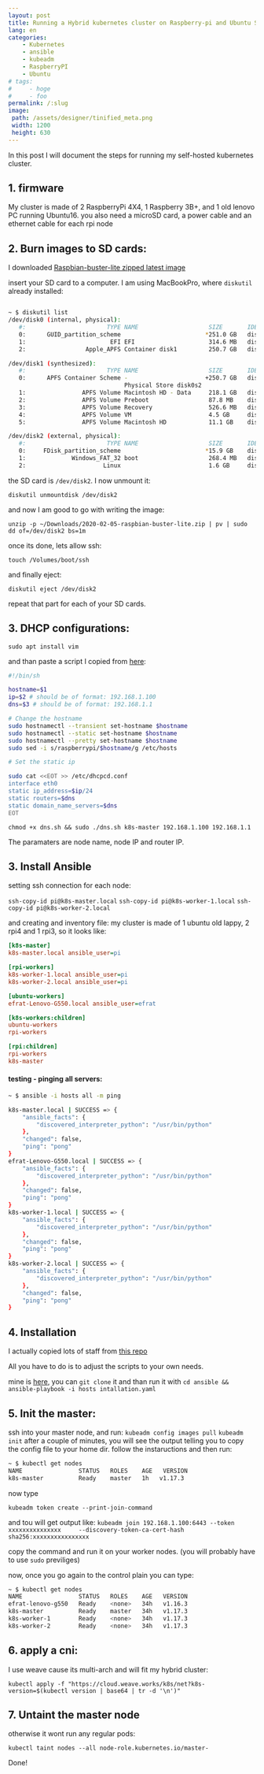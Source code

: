 ```yaml
---
layout: post
title: Running a Hybrid kubernetes cluster on Raspberry-pi and Ubuntu Servers
lang: en
categories:
    - Kubernetes
    - ansible
    - kubeadm
    - RaspberryPI
    - Ubuntu
# tags:
#     - hoge
#     - foo
permalink: /:slug
image:
 path: /assets/designer/tinified_meta.png
 width: 1200
 height: 630
---
```


In this post I will document the steps for running my self-hosted kubernetes cluster.

## 1. firmware
My cluster is made of 2 RaspberryPi 4X4, 1 Raspberry 3B+, and 1 old lenovo PC running Ubuntu16.
you also need a microSD card, a power cable and an ethernet cable for each rpi node

## 2. Burn images to SD cards:

I downloaded [Raspbian-buster-lite zipped latest image](https://www.raspberrypi.org/downloads/raspbian/)

insert your SD card to a computer. I am using MacBookPro, where `diskutil` already installed:

```bash

~ $ diskutil list                                                                              
/dev/disk0 (internal, physical):
   #:                       TYPE NAME                    SIZE       IDENTIFIER
   0:      GUID_partition_scheme                        *251.0 GB   disk0
   1:                        EFI EFI                     314.6 MB   disk0s1
   2:                 Apple_APFS Container disk1         250.7 GB   disk0s2

/dev/disk1 (synthesized):
   #:                       TYPE NAME                    SIZE       IDENTIFIER
   0:      APFS Container Scheme -                      +250.7 GB   disk1
                                 Physical Store disk0s2
   1:                APFS Volume Macintosh HD - Data     218.1 GB   disk1s1
   2:                APFS Volume Preboot                 87.8 MB    disk1s2
   3:                APFS Volume Recovery                526.6 MB   disk1s3
   4:                APFS Volume VM                      4.5 GB     disk1s4
   5:                APFS Volume Macintosh HD            11.1 GB    disk1s5

/dev/disk2 (external, physical):
   #:                       TYPE NAME                    SIZE       IDENTIFIER
   0:     FDisk_partition_scheme                        *15.9 GB    disk2
   1:             Windows_FAT_32 boot                    268.4 MB   disk2s1
   2:                      Linux                         1.6 GB     disk2s2
```
the SD card is `/dev/disk2`. I now unmount it:

`diskutil unmountdisk /dev/disk2`

and now I am good to go with writing the image:

`unzip -p ~/Downloads/2020-02-05-raspbian-buster-lite.zip | pv | sudo dd of=/dev/disk2 bs=1m`

once its done, lets allow ssh:

`touch /Volumes/boot/ssh`

and finally eject:

`diskutil eject /dev/disk2`

repeat that part for each of your SD cards.

## 3. DHCP configurations:

`sudo apt install vim`

and than paste a script I copied from [here](https://kubecloud.io/setting-up-a-kubernetes-1-11-raspberry-pi-cluster-using-kubeadm-952bbda329c8):
```bash
#!/bin/sh

hostname=$1
ip=$2 # should be of format: 192.168.1.100
dns=$3 # should be of format: 192.168.1.1

# Change the hostname
sudo hostnamectl --transient set-hostname $hostname
sudo hostnamectl --static set-hostname $hostname
sudo hostnamectl --pretty set-hostname $hostname
sudo sed -i s/raspberrypi/$hostname/g /etc/hosts

# Set the static ip

sudo cat <<EOT >> /etc/dhcpcd.conf
interface eth0
static ip_address=$ip/24
static routers=$dns
static domain_name_servers=$dns
EOT
```

`chmod +x dns.sh && sudo ./dns.sh k8s-master 192.168.1.100 192.168.1.1`

The paramaters are node name, node IP and router IP.

## 3. Install Ansible

setting ssh connection for each node:

`ssh-copy-id pi@k8s-master.local` 
`ssh-copy-id pi@k8s-worker-1.local` 
`ssh-copy-id pi@k8s-worker-2.local` 

and creating and inventory file:
my cluster is made of 1 ubuntu old lappy, 2 rpi4 and 1 rpi3,
so it looks like:

```ini
[k8s-master]
k8s-master.local ansible_user=pi

[rpi-workers]
k8s-worker-1.local ansible_user=pi
k8s-worker-2.local ansible_user=pi

[ubuntu-workers]
efrat-Lenovo-G550.local ansible_user=efrat

[k8s-workers:children]
ubuntu-workers
rpi-workers

[rpi:children]
rpi-workers
k8s-master
```
#### testing - pinging all servers:

```bash
~ $ ansible -i hosts all -m ping

k8s-master.local | SUCCESS => {
    "ansible_facts": {
        "discovered_interpreter_python": "/usr/bin/python"
    }, 
    "changed": false, 
    "ping": "pong"
}
efrat-Lenovo-G550.local | SUCCESS => {
    "ansible_facts": {
        "discovered_interpreter_python": "/usr/bin/python"
    }, 
    "changed": false, 
    "ping": "pong"
}
k8s-worker-1.local | SUCCESS => {
    "ansible_facts": {
        "discovered_interpreter_python": "/usr/bin/python"
    }, 
    "changed": false, 
    "ping": "pong"
}
k8s-worker-2.local | SUCCESS => {
    "ansible_facts": {
        "discovered_interpreter_python": "/usr/bin/python"
    }, 
    "changed": false, 
    "ping": "pong"
}
```
## 4. Installation

I actually copied lots of staff from [this repo](https://github.com/mrlesmithjr/ansible-rpi-k8s-cluster)

All you have to do is to adjust the scripts to your own needs.

mine is [here](https://github.com/Efrat19/local-k8s-cluster), you can `git clone` it and than run it with `cd ansible && ansible-playbook -i hosts intallation.yaml`

## 5. Init the master:

ssh into your master node, and run:
`kubeadm config images pull`
`kubeadm init`
after a couple of minutes, you will see the output telling you to copy the config file to your home dir. follow the instaructions and then run:

```bash
~ $ kubectl get nodes
NAME                STATUS   ROLES    AGE   VERSION
k8s-master          Ready    master   1h   v1.17.3
```
now type 

`kubeadm token create --print-join-command`

and tou will get output like:
`kubeadm join 192.168.1.100:6443 --token xxxxxxxxxxxxxxx     --discovery-token-ca-cert-hash sha256:xxxxxxxxxxxxxxxx `

copy the command and run it on your worker nodes. (you will probably have to use `sudo` previliges)

now, once you go again to the control plain you can type:
```bash
~ $ kubectl get nodes
NAME                STATUS   ROLES    AGE   VERSION
efrat-lenovo-g550   Ready    <none>   34h   v1.16.3
k8s-master          Ready    master   34h   v1.17.3
k8s-worker-1        Ready    <none>   34h   v1.17.3
k8s-worker-2        Ready    <none>   34h   v1.17.3
```

## 6. apply a cni:

I use weave cause its multi-arch and will fit my hybrid cluster:

`kubectl apply -f "https://cloud.weave.works/k8s/net?k8s-version=$(kubectl version | base64 | tr -d '\n')"`

## 7. Untaint the master node

otherwise it wont run any regular pods:

`kubectl taint nodes --all node-role.kubernetes.io/master-`

Done! 


